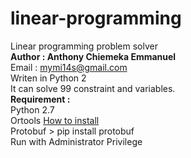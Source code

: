 # linear-programming
Linear programming problem solver<br><b>Author :  Anthony Chiemeka Emmanuel</b><br>Email : mymi14s@gmail.com<br>Writen in Python 2<br>It can solve 99 constraint and variables.<br><b>Requirement :</b><br>Python 2.7<br>Ortools <a href="https://developers.google.com/optimization/installing">How to install</a><br>Protobuf > pip install protobuf<br>Run with Administrator Privilege
